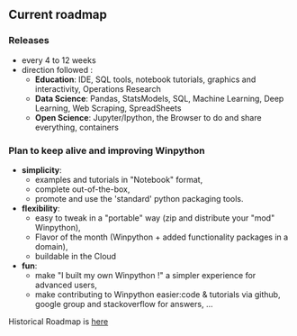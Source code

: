 ## Current roadmap
 
### Releases 
- every 4 to 12 weeks
- direction followed : 
  - **Education**: IDE, SQL tools, notebook tutorials, graphics and interactivity, Operations Research
  - **Data Science**: Pandas, StatsModels, SQL, Machine Learning, Deep Learning, Web Scraping, SpreadSheets
  - **Open Science**: Jupyter/Ipython, the Browser to do and share everything, containers

### Plan to keep alive and improving Winpython
- **simplicity**:
   - examples and tutorials in "Notebook" format,
   - complete out-of-the-box,
   - promote and use the 'standard' python packaging tools.
- **flexibility**:
   - easy to tweak in a "portable" way (zip and distribute your "mod" Winpython),
   - Flavor of the month (Winpython + added functionality packages in a domain),
   - buildable in the Cloud
- **fun**:
   - make "I built my own Winpython !" a simpler experience for advanced users,
   - make contributing to Winpython easier:code & tutorials via github, google group and stackoverflow for answers, ...

Historical Roadmap is [here](https://sourceforge.net/p/winpython/wiki/Roadmap/)
